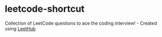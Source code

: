# leetcode-shortcut
Collection of LeetCode questions to ace the coding interview! - Created using [LeetHub](https://github.com/QasimWani/LeetHub)

